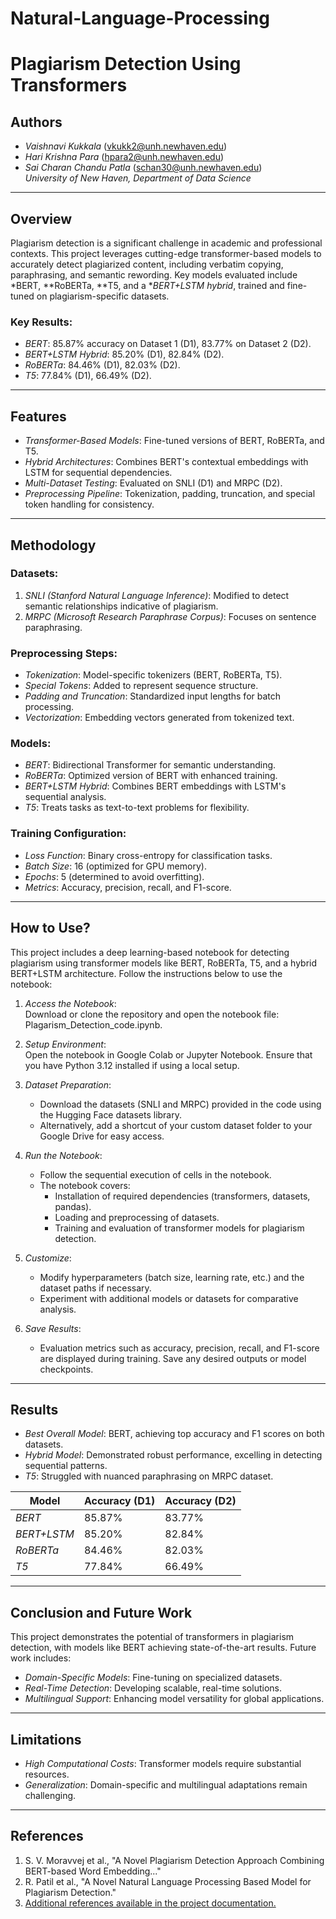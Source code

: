 # Natural-Language-Processing
# Plagiarism Detection Using Transformers

## Authors
- *Vaishnavi Kukkala* (vkukk2@unh.newhaven.edu)  
- *Hari Krishna Para* (hpara2@unh.newhaven.edu)  
- *Sai Charan Chandu Patla* (schan30@unh.newhaven.edu)  
*University of New Haven, Department of Data Science*

---

## Overview

Plagiarism detection is a significant challenge in academic and professional contexts. This project leverages cutting-edge transformer-based models to accurately detect plagiarized content, including verbatim copying, paraphrasing, and semantic rewording. Key models evaluated include *BERT, **RoBERTa, **T5, and a **BERT+LSTM hybrid*, trained and fine-tuned on plagiarism-specific datasets.

### Key Results:
- *BERT*: 85.87% accuracy on Dataset 1 (D1), 83.77% on Dataset 2 (D2).  
- *BERT+LSTM Hybrid*: 85.20% (D1), 82.84% (D2).  
- *RoBERTa*: 84.46% (D1), 82.03% (D2).  
- *T5*: 77.84% (D1), 66.49% (D2).

---

## Features
- *Transformer-Based Models*: Fine-tuned versions of BERT, RoBERTa, and T5.  
- *Hybrid Architectures*: Combines BERT's contextual embeddings with LSTM for sequential dependencies.  
- *Multi-Dataset Testing*: Evaluated on SNLI (D1) and MRPC (D2).  
- *Preprocessing Pipeline*: Tokenization, padding, truncation, and special token handling for consistency.

---

## Methodology

### Datasets:
1. *SNLI (Stanford Natural Language Inference)*: Modified to detect semantic relationships indicative of plagiarism.  
2. *MRPC (Microsoft Research Paraphrase Corpus)*: Focuses on sentence paraphrasing.  

### Preprocessing Steps:
- *Tokenization*: Model-specific tokenizers (BERT, RoBERTa, T5).  
- *Special Tokens*: Added to represent sequence structure.  
- *Padding and Truncation*: Standardized input lengths for batch processing.  
- *Vectorization*: Embedding vectors generated from tokenized text.

### Models:
- *BERT*: Bidirectional Transformer for semantic understanding.  
- *RoBERTa*: Optimized version of BERT with enhanced training.  
- *BERT+LSTM Hybrid*: Combines BERT embeddings with LSTM's sequential analysis.  
- *T5*: Treats tasks as text-to-text problems for flexibility.  

### Training Configuration:
- *Loss Function*: Binary cross-entropy for classification tasks.  
- *Batch Size*: 16 (optimized for GPU memory).  
- *Epochs*: 5 (determined to avoid overfitting).  
- *Metrics*: Accuracy, precision, recall, and F1-score.  

---
## How to Use?

This project includes a deep learning-based notebook for detecting plagiarism using transformer models like BERT, RoBERTa, T5, and a hybrid BERT+LSTM architecture. Follow the instructions below to use the notebook:

1. *Access the Notebook*:  
   Download or clone the repository and open the notebook file:  
   Plagarism_Detection_code.ipynb.

2. *Setup Environment*:  
   Open the notebook in Google Colab or Jupyter Notebook. Ensure that you have Python 3.12 installed if using a local setup.

3. *Dataset Preparation*:  
   - Download the datasets (SNLI and MRPC) provided in the code using the Hugging Face datasets library.
   - Alternatively, add a shortcut of your custom dataset folder to your Google Drive for easy access.

4. *Run the Notebook*:  
   - Follow the sequential execution of cells in the notebook.
   - The notebook covers:
     - Installation of required dependencies (transformers, datasets, pandas).
     - Loading and preprocessing of datasets.
     - Training and evaluation of transformer models for plagiarism detection.

5. *Customize*:  
   - Modify hyperparameters (batch size, learning rate, etc.) and the dataset paths if necessary.
   - Experiment with additional models or datasets for comparative analysis.

6. *Save Results*:  
   - Evaluation metrics such as accuracy, precision, recall, and F1-score are displayed during training. Save any desired outputs or model checkpoints.


---

## Results
- *Best Overall Model*: BERT, achieving top accuracy and F1 scores on both datasets.  
- *Hybrid Model*: Demonstrated robust performance, excelling in detecting sequential patterns.  
- *T5*: Struggled with nuanced paraphrasing on MRPC dataset.  

| Model        | Accuracy (D1) | Accuracy (D2) |
|--------------|---------------|---------------|
| *BERT*     | 85.87%        | 83.77%        |
| *BERT+LSTM*| 85.20%        | 82.84%        |
| *RoBERTa*  | 84.46%        | 82.03%        |
| *T5*       | 77.84%        | 66.49%        |

---

## Conclusion and Future Work

This project demonstrates the potential of transformers in plagiarism detection, with models like BERT achieving state-of-the-art results. Future work includes:
- *Domain-Specific Models*: Fine-tuning on specialized datasets.  
- *Real-Time Detection*: Developing scalable, real-time solutions.  
- *Multilingual Support*: Enhancing model versatility for global applications.

---

## Limitations
- *High Computational Costs*: Transformer models require substantial resources.  
- *Generalization*: Domain-specific and multilingual adaptations remain challenging.

---

## References
1. S. V. Moravvej et al., "A Novel Plagiarism Detection Approach Combining BERT-based Word Embedding..."  
2. R. Patil et al., "A Novel Natural Language Processing Based Model for Plagiarism Detection."  
3. [Additional references available in the project documentation.](https://arxiv.org)
